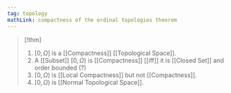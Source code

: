 ```yaml
---
tag: topology
mathLink: compactness of the ordinal topologies theorem
---
```

>[!thm]
>1. $[0,\Omega]$ is a [[Compactness]] [[Topological Space]].
>2. A [[Subset]] $[0,\Omega)$ is [[Compactness]] [[iff]] it is [[Closed Set]] and order bounded (?)
>3. $[0,\Omega)$ is [[Local Compactness]] but not [[Compactness]].
>4. $[0,\Omega)$ is [[Normal Topological Space]].

